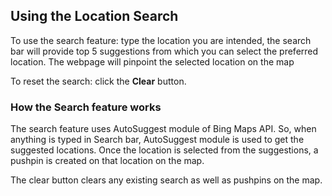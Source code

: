 ## Using the Location Search

To use the search feature: type the location you are intended, the search bar will provide top 5 suggestions from which you can select the preferred location. The webpage will pinpoint the selected location on the map

To reset the search: click the **Clear** button.

### How the Search feature works

The search feature uses AutoSuggest module of Bing Maps API. So, when anything is typed in Search bar, AutoSuggest module is used to get the suggested locations. Once the location is selected from the suggestions, a pushpin is created on that location on the map.

The clear button clears any existing search as well as pushpins on the map.
